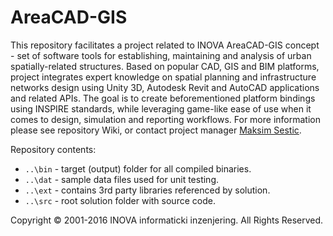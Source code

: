 ﻿# AreaCAD-GIS

This repository facilitates a project related to INOVA AreaCAD-GIS concept - set of software tools for establishing, maintaining and analysis of urban spatially-related structures. Based on popular CAD, GIS and BIM platforms, project integrates expert knowledge on spatial planning and infrastructure networks design using Unity 3D, Autodesk Revit and AutoCAD applications and related APIs. The goal is to create beforementioned platform bindings using INSPIRE standards, while leveraging game-like ease of use when it comes to design, simulation and reporting workflows. For more information please see repository Wiki, or contact project manager [Maksim Sestic](https://github.com/SesticM).

Repository contents:

* `..\bin` - target (output) folder for all compiled binaries.
* `..\dat` - sample data files used for unit testing.
* `..\ext` - contains 3rd party libraries referenced by solution.
* `..\src` - root solution folder with source code.

Copyright © 2001-2016 INOVA informaticki inzenjering. All Rights Reserved. 

